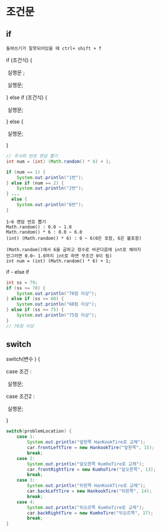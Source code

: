 # 조건문

## if

`들여쓰기가 잘못되어있을 때 ctrl+ shift + f`

if (조건식) {

​	실행문 ;

​	실행문;

} else if (조건식) {

​	실행문;

} else {

​	실행문;

}



```java
// 주사위 번호 랜덤 뽑기
int num = (int) (Math.random() * 6) + 1;

if (num == 1) {
    System.out.println("1번");
} else if (num == 2) {
    System.out.println("2번");
} ...
  else {
    System.out.println("6번");      
}
```



```
1~6 랜덤 번호 뽑기
Math.random() : 0.0 ~ 1.0
Math.random() * 6 : 0.0 ~ 6.0
(int) (Math.random() * 6) : 0 ~ 6(0은 포함, 6은 불포함)

(Math.random()에서 6을 곱하고 정수로 바꾼다음에 int로 해야지
안그러면 0.0~ 1.0까지 int로 하면 무조건 0이 됨)
int num = (int) (Math.random() * 6) + 1;
```



if - else if

```java
int ss = 79;
if (ss >= 70) {
    System.out.println("70점 이상");
} else if (ss >= 60) {
    System.out.println("60점 이상");
} else if (ss >= 75) {
    System.out.println("75점 이상");
}
// 70점 이상
```



## switch

switch(변수 ) {

case 조건 : 

​	실행문;

case 조건2 : 

​	실행문;

}

```java
switch(problemLocation) {
    case 1:
        System.out.println("앞왼쪽 HanKookTire로 교체");
        car.frontLeftTire = new HankookTire("앞왼쪽", 15);
        break;
    case 2:
        System.out.println("앞오른쪽 KumhoTire로 교체");
        car.frontRightTire = new KumhoTire("앞오른쪽", 13);
        break;
    case 3:
        System.out.println("뒤왼쪽 HanKookTire로 교체");
        car.backLeftTire = new HankookTire("뒤왼쪽", 14);
        break;
    case 4:
        System.out.println("뒤오르쪽 KumhoTire로 교체");
        car.backRightTire = new KumhoTire("뒤오르쪽", 17);
        break;
}
```

